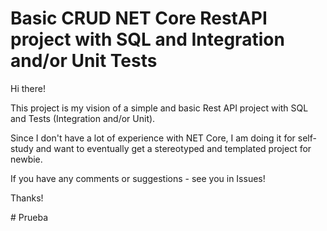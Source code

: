 # Basic CRUD NET Core RestAPI project with SQL and Integration and/or Unit Tests
<p> Hi there! </p>
<p> This project is my vision of a simple and basic Rest API project with SQL and Tests (Integration and/or Unit). </p>
<p> Since I don't have a lot of experience with NET Core, I am doing it for self-study and want to eventually get a stereotyped and templated project for newbie. </p>
<p> If you have any comments or suggestions - see you in Issues! </p>
<p> Thanks! </p>
# Prueba
